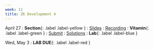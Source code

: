 ```yaml
---
week: 11
title: ZK Development 4
---
```


April 27
: **Section**{: .label .label-yellow }[](#)
  : [Slides](#)
    : [Recording](#)
: **Vitamin**{: .label .label-green } [](#)
  : [Submit](#)
    : [Solutions](#)
: **Lab**{: .label .label-blue } [](#)

Wed, May 3
: **LAB DUE**{: .label .label-red }
